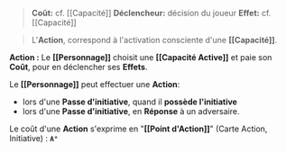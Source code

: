> **Coût:** cf. [[Capacité]]
> **Déclencheur:** décision du joueur
> **Effet:** cf. [[Capacité]]

> L'**Action**, correspond à l'activation consciente d'une **[[Capacité]]**.

**Action :** Le **[[Personnage]]** choisit une **[[Capacité Active]]** et paie son **Coût**, pour en déclencher ses **Effets**.

Le **[[Personnage]]** peut effectuer une **Action**:
- lors d'une **Passe d'initiative**, quand il **possède l'initiative**
- lors d'une **Passe d'initiative**, en **Réponse** à un adversaire. 

Le coût d'une **Action** s'exprime en "**[[Point d'Action]]**" (Carte Action, Initiative) : **`A°`**